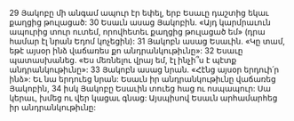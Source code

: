 29 Յակոբը մի անգամ ապուր էր եփել, երբ Եսաւը դաշտից եկաւ քաղցից թուլացած: 30 Եսաւն ասաց Յակոբին. «Այդ կարմրաւուն ապուրից տուր ուտեմ, որովհետեւ քաղցից թուլացած եմ» (դրա համար էլ նրան Եդոմ կոչեցին): 31 Յակոբն ասաց Եսաւին. «Կը տամ, եթէ այսօր ինձ վաճառես քո անդրանկութիւնը»: 32 Եսաւը պատասխանեց. «Ես մեռնելու վրայ եմ, էլ ինչի՞ս է պէտք անդրանկութիւնը»: 33 Յակոբն ասաց նրան. «Հէնց այսօր երդուի՛ր ինձ»: Եւ նա երդուեց նրան: Եսաւն իր անդրանկութիւնը վաճառեց Յակոբին, 34 իսկ Յակոբը Եսաւին տուեց հաց ու ոսպապուր: Սա կերաւ, խմեց ու վեր կացաւ գնաց: Այսպիսով Եսաւն արհամարհեց իր անդրանկութիւնը:
